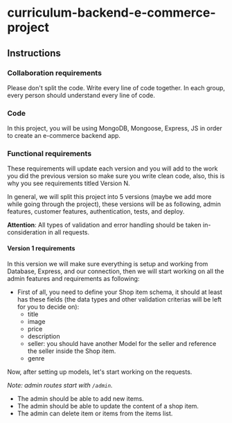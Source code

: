 # curriculum-backend-e-commerce-project

## Instructions

### Collaboration requirements

Please don't split the code. Write every line of code together. In each group, every person should understand every line of code.

### Code

In this project, you will be using MongoDB, Mongoose, Express, JS in order to create an e-commerce backend app.

### Functional requirements

These requirements will update each version and you will add to the work you did the previous version so make sure you write clean code, also, this is why you see requirements titled Version N.

In general, we will split this project into 5 versions (maybe we add more while going through the project), these versions will be as following, admin features, customer features, authentication, tests, and deploy.

**Attention**: All types of validation and error handling should be taken in-consideration in all requests.

#### Version 1 requirements
In this version we will make sure everything is setup and working from Database, Express, and our connection, then we will start working on all the admin features and requirements as following:
- First of all, you need to define your Shop item schema, it should at least has these fields (the data types and other validation criterias will be left for you to decide on):
  - title
  - image
  - price
  - description
  - seller: you should have another Model for the seller and reference the seller inside the Shop item.
  - genre  

Now, after setting up models, let's start working on the requests.

_Note: admin routes start with `/admin`._
- The admin should be able to add new items.
- The admin should be able to update the content of a shop item.
- The admin can delete item or items from the items list.
